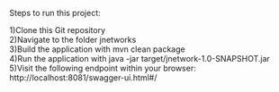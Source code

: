 Steps to run this project:

1)Clone this Git repository  
2)Navigate to the folder jnetworks  
3)Build the application with mvn clean package      
4)Run the application with java -jar target/jnetwork-1.0-SNAPSHOT.jar  
5)Visit the following endpoint within your browser: http://localhost:8081/swagger-ui.html#/
